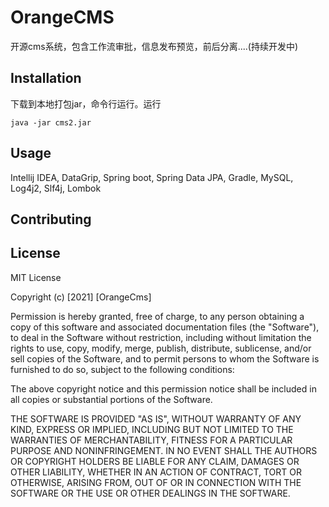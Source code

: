 # OrangeCMS

开源cms系统，包含工作流审批，信息发布预览，前后分离....(持续开发中)

## Installation

下载到本地打包jar，命令行运行。运行

```run that application
java -jar cms2.jar
```

## Usage
Intellij IDEA,
DataGrip,
Spring boot,
Spring Data JPA,
Gradle,
MySQL,
Log4j2,
Slf4j,
Lombok


## Contributing


## License
MIT License

Copyright (c) [2021] [OrangeCms]

Permission is hereby granted, free of charge, to any person obtaining a copy
of this software and associated documentation files (the "Software"), to deal
in the Software without restriction, including without limitation the rights
to use, copy, modify, merge, publish, distribute, sublicense, and/or sell
copies of the Software, and to permit persons to whom the Software is
furnished to do so, subject to the following conditions:

The above copyright notice and this permission notice shall be included in all
copies or substantial portions of the Software.

THE SOFTWARE IS PROVIDED "AS IS", WITHOUT WARRANTY OF ANY KIND, EXPRESS OR
IMPLIED, INCLUDING BUT NOT LIMITED TO THE WARRANTIES OF MERCHANTABILITY,
FITNESS FOR A PARTICULAR PURPOSE AND NONINFRINGEMENT. IN NO EVENT SHALL THE
AUTHORS OR COPYRIGHT HOLDERS BE LIABLE FOR ANY CLAIM, DAMAGES OR OTHER
LIABILITY, WHETHER IN AN ACTION OF CONTRACT, TORT OR OTHERWISE, ARISING FROM,
OUT OF OR IN CONNECTION WITH THE SOFTWARE OR THE USE OR OTHER DEALINGS IN THE
SOFTWARE.